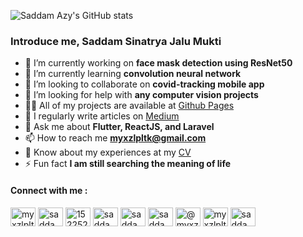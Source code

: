 ![Saddam Azy's GitHub stats](https://github-readme-stats.vercel.app/api?username=myxzlpltk&count_private=true&show_icons=true&include_all_commits=true)

###  Introduce me, Saddam Sinatrya Jalu Mukti

- 🔭 I’m currently working on **face mask detection using ResNet50**
- 🌱 I’m currently learning **convolution neural network**
- 👯 I’m looking to collaborate on **covid-tracking mobile app**
- 🤝 I’m looking for help with **any computer vision projects**
- 👨‍💻 All of my projects are available at [Github Pages](http://myxzlpltk.github.io/)
- 📝 I regularly write articles on [Medium](https://myxzlpltk.medium.com/)
- 💬 Ask me about **Flutter, ReactJS, and Laravel**
- 📫 How to reach me **myxzlpltk@gmail.com**
- 📄 Know about my experiences at my [CV](https://docs.google.com/document/d/1xLH3Dk8vcmizpPnb9Z0KvpRQFQuP8rbjqpbbZjcJFfM/view)
- ⚡ Fun fact **I am still searching the meaning of life**

#### Connect with me :

<a href="https://twitter.com/myxzlpltk" target="blank"><img align="center" src="https://raw.githubusercontent.com/rahuldkjain/github-profile-readme-generator/master/src/images/icons/Social/twitter.svg" alt="myxzlpltk" height="30" width="40" /></a>
<a href="https://linkedin.com/in/saddam-azy" target="blank"><img align="center" src="https://raw.githubusercontent.com/rahuldkjain/github-profile-readme-generator/master/src/images/icons/Social/linked-in-alt.svg" alt="saddam-azy" height="30" width="40" /></a>
<a href="https://stackoverflow.com/users/15225266" target="blank"><img align="center" src="https://raw.githubusercontent.com/rahuldkjain/github-profile-readme-generator/master/src/images/icons/Social/stack-overflow.svg" alt="15225266" height="30" width="40" /></a>
<a href="https://kaggle.com/saddamazyazy" target="blank"><img align="center" src="https://raw.githubusercontent.com/rahuldkjain/github-profile-readme-generator/master/src/images/icons/Social/kaggle.svg" alt="saddamazyazy" height="30" width="40" /></a>
<a href="https://fb.com/saddamazyazy" target="blank"><img align="center" src="https://raw.githubusercontent.com/rahuldkjain/github-profile-readme-generator/master/src/images/icons/Social/facebook.svg" alt="saddamazyazy" height="30" width="40" /></a>
<a href="https://instagram.com/saddamazyazy" target="blank"><img align="center" src="https://raw.githubusercontent.com/rahuldkjain/github-profile-readme-generator/master/src/images/icons/Social/instagram.svg" alt="saddamazyazy" height="30" width="40" /></a>
<a href="https://medium.com/@myxzlpltk" target="blank"><img align="center" src="https://raw.githubusercontent.com/rahuldkjain/github-profile-readme-generator/master/src/images/icons/Social/medium.svg" alt="@myxzlpltk" height="30" width="40" /></a>
<a href="https://www.leetcode.com/myxzlpltk" target="blank"><img align="center" src="https://raw.githubusercontent.com/rahuldkjain/github-profile-readme-generator/master/src/images/icons/Social/leet-code.svg" alt="myxzlpltk" height="30" width="40" /></a>
<a href="https://discord.gg/saddam#4842" target="blank"><img align="center" src="https://raw.githubusercontent.com/rahuldkjain/github-profile-readme-generator/master/src/images/icons/Social/discord.svg" alt="saddam#4842" height="30" width="40" /></a>

